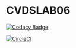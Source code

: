 # CVDSLAB06

[![Codacy Badge](https://app.codacy.com/project/badge/Grade/362ae620cf29494196ced6e9f4adc4b6)](https://www.codacy.com/gh/jsebasg/CVDSLAB06/dashboard?utm_source=github.com&amp;utm_medium=referral&amp;utm_content=jsebasg/CVDSLAB06&amp;utm_campaign=Badge_Grade)

[![CircleCI](https://circleci.com/gh/jsebasg/cvdslab06.svg?style=svg)](https://app.circleci.com/pipelines/github/jsebasg/CVDSLAB06)
